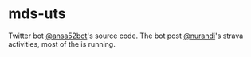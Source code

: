 # mds-uts

Twitter bot [@ansa52bot](https://www.twitter.com/ansa52bot)'s source code. The bot post [@nurandi](https://www.twitter.com/nurandi)'s strava activities, most of the is running.
